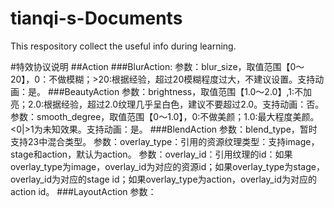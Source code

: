 # tianqi-s-Documents
This respository collect the useful info during learning.

#特效协议说明
##Action
###BlurAction:
参数：blur_size，取值范围【0～20】，0：不做模糊；>20:根据经验，超过20模糊程度过大，不建议设置。支持动画：是。
###BeautyAction
参数：brightness，取值范围【1.0～2.0】,1:不加亮；2.0:根据经验，超过2.0纹理几乎呈白色，建议不要超过2.0。支持动画：否。
参数：smooth_degree，取值范围【0～1.0】，0:不做美颜；1.0:最大程度美颜。<0|>1为未知效果。支持动画：是。
###BlendAction
参数：blend_type，暂时支持23中混合类型。
参数：overlay_type：引用的资源纹理类型：支持image，stage和action，默认为action。
参数：overlay_id：引用纹理的id：如果overlay_type为image，overlay_id为对应的资源id；如果overlay_type为stage，overlay_id为对应的stage id；如果overlay_type为action，overlay_id为对应的action id。
###LayoutAction
参数：
